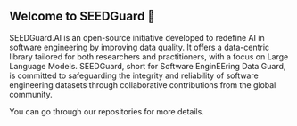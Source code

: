 ## **Welcome  to SEEDGuard 👋**


SEEDGuard.AI is an open-source initiative developed to redefine AI in software engineering by improving data quality. It offers a data-centric library tailored for both researchers and practitioners, with a focus on Large Language Models. SEEDGuard, short for Software EnginEEring Data Guard, is committed to safeguarding the integrity and reliability of software engineering datasets through collaborative contributions from the global community.

You can go through our repositories for more details.
